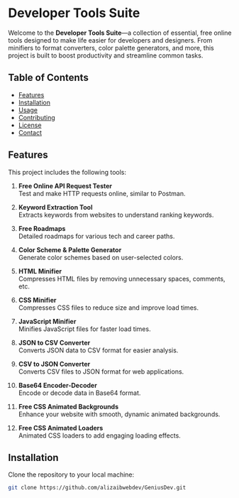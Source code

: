 # Developer Tools Suite

Welcome to the **Developer Tools Suite**—a collection of essential, free online tools designed to make life easier for developers and designers. From minifiers to format converters, color palette generators, and more, this project is built to boost productivity and streamline common tasks.

## Table of Contents

- [Features](#features)
- [Installation](#installation)
- [Usage](#usage)
- [Contributing](#contributing)
- [License](#license)
- [Contact](#contact)

## Features

This project includes the following tools:

1. **Free Online API Request Tester**  
   Test and make HTTP requests online, similar to Postman.

2. **Keyword Extraction Tool**  
   Extracts keywords from websites to understand ranking keywords.

3. **Free Roadmaps**  
   Detailed roadmaps for various tech and career paths.

4. **Color Scheme & Palette Generator**  
   Generate color schemes based on user-selected colors.

5. **HTML Minifier**  
   Compresses HTML files by removing unnecessary spaces, comments, etc.

6. **CSS Minifier**  
   Compresses CSS files to reduce size and improve load times.

7. **JavaScript Minifier**  
   Minifies JavaScript files for faster load times.

8. **JSON to CSV Converter**  
   Converts JSON data to CSV format for easier analysis.

9. **CSV to JSON Converter**  
   Converts CSV files to JSON format for web applications.

10. **Base64 Encoder-Decoder**  
    Encode or decode data in Base64 format.

11. **Free CSS Animated Backgrounds**  
    Enhance your website with smooth, dynamic animated backgrounds.

12. **Free CSS Animated Loaders**  
    Animated CSS loaders to add engaging loading effects.

## Installation

Clone the repository to your local machine:

```bash
git clone https://github.com/alizaibwebdev/GeniusDev.git

